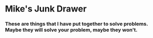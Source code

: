 # Mike's Junk Drawer

### These are things that I have put together to solve problems. Maybe they will solve your problem, maybe they won't.
